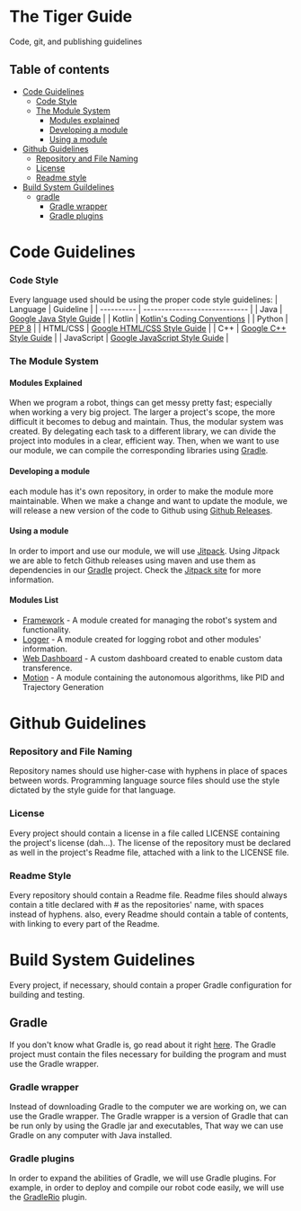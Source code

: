 # The Tiger Guide
Code, git, and publishing guidelines

## Table of contents
* [Code Guidelines](#code-guidelines)
    * [Code Style](#code-style)
    * [The Module System](#the-module-system)
        * [Modules explained](#modules-explained)
        * [Developing a module](#developing-a-module)
        * [Using a module](#Using-a-module)
* [Github Guidelines](#Github-Guidelines)
    * [Repository and File Naming](#repository-and-file-naming)
    * [License](#license)
    * [Readme style](#readme-style)
* [Build System Guildelines](#build-system-guidelines)
    * [gradle](#gradle)
        * [Gradle wrapper](#Gradle-wrapper)
        * [Gradle plugins](#Gradle-plugins)


# Code Guidelines
### Code Style
Every language used should be using the proper code style guidelines:
| Language   | Guideline                              |
| ---------- | ----------------------------- |
| Java       | [Google Java Style Guide](https://google.github.io/styleguide/javaguide.html) |
| Kotlin     | [Kotlin's Coding Conventions](https://kotlinlang.org/docs/reference/coding-conventions.html) |
| Python     | [PEP 8](https://www.python.org/dev/peps/pep-0008/?)          |
| HTML/CSS   | [Google HTML/CSS Style Guide](https://google.github.io/styleguide/htmlcssguide.html) |
| C++        | [Google C++ Style Guide](https://google.github.io/styleguide/cppguide.html) |
| JavaScript | [Google JavaScript Style Guide](https://google.github.io/styleguide/jsguide.html) |
### The Module System
#### Modules Explained
When we program a robot, things can get messy pretty fast; especially when working a very big project. The larger a project's scope, the more difficult it becomes to debug and maintain. Thus, the modular system was created. By delegating each task to a different library, we can divide the project into modules in a clear, efficient way. Then, when we want to use our module, we can compile the corresponding libraries using [Gradle](#Gradle). 

#### Developing a module
each module has it's own repository, in order to make the module more maintainable. When we make a change and want to update the module, we will release a new version of the code to Github using [Github Releases](https://blog.github.com/2013-07-02-release-your-software/). 

#### Using a module
In order to import and use our module, we will use [Jitpack](https://jitpack.io/). Using Jitpack we are able to fetch Github releases using maven and use them as dependencies in our [Gradle](#Gradle) project. Check the [Jitpack site](https://jitpack.io/) for more information.

#### Modules List
* [Framework](https://github.com/Tiger-team-2679/FRC-Framework) - A module created for managing the robot's system and functionality.
* [Logger](https://github.com/Tiger-team-2679/FRC-Logger) - A module created for logging robot and other modules' information.
* [Web Dashboard](https://github.com/Tiger-team-2679/FRC-Web-Dashboard) - A custom dashboard created to enable custom data transference.
* [Motion](https://github.com/Tiger-team-2679/FRC-Motion) - A module containing the autonomous algorithms, like PID and Trajectory Generation

# Github Guidelines
### Repository and File Naming 
Repository names should use higher-case with hyphens in place of spaces between words.
Programming language source files should use the style dictated by the style guide for that language.

### License 
Every project should contain a license in a file called LICENSE containing the project's license (dah...).
The license of the repository must be declared as well in the project's Readme file, attached with a link to the LICENSE file.

### Readme Style
Every repository should contain a Readme file. Readme files should always contain a title declared with # as the repositories' name, with spaces instead of hyphens. also, every Readme should contain a table of contents, with linking to every part of the Readme.

# Build System Guidelines
Every project, if necessary, should contain a proper Gradle configuration for building and testing.
## Gradle
If you don't know what Gradle is, go read about it right [here](https://docs.gradle.org/current/userguide/userguide.html).
The Gradle project must contain the files necessary for building the program and must use the Gradle wrapper.

### Gradle wrapper
Instead of downloading Gradle to the computer we are working on, we can use the Gradle wrapper. The Gradle wrapper is a version of Gradle that can be run only by using the Gradle jar and executables, That way we can use Gradle on any computer with Java installed.

### Gradle plugins
In order to expand the abilities of Gradle, we will use Gradle plugins. For example, in order to deploy and compile our robot code easily, we will use the [GradleRio](https://github.com/wpilibsuite/GradleRIO) plugin. 

